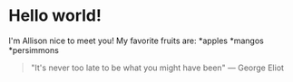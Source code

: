 **Hello world!**
=========
I'm Allison nice to meet you!
My favorite fruits are:
*apples
*mangos
*persimmons
>"It's never too late to be what you might have been" — George Eliot

